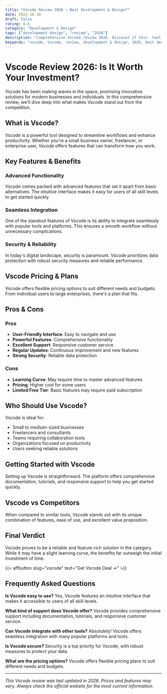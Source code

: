 ```yaml
---
title: "Vscode Review 2026 – Best Development & Design?"
date: 2025-10-30
draft: false
rating: 4.8
category: "Development & Design"
tags: ["development-design", "review", "2026"]
description: "Comprehensive Vscode review 2026. Discover if this  tool is the best choice for your needs."
keywords: "vscode, Vscode, review, development & design, 2026, best development & design"
---
```


# Vscode Review 2026: Is It Worth Your Investment?

Vscode has been making waves in the  space, promising innovative solutions for modern businesses and individuals. In this comprehensive review, we'll dive deep into what makes Vscode stand out from the competition.

## What is Vscode?

Vscode is a powerful  tool designed to streamline workflows and enhance productivity. Whether you're a small business owner, freelancer, or enterprise user, Vscode offers features that can transform how you work.

## Key Features & Benefits

### Advanced Functionality
Vscode comes packed with advanced features that set it apart from basic alternatives. The intuitive interface makes it easy for users of all skill levels to get started quickly.

### Seamless Integration
One of the standout features of Vscode is its ability to integrate seamlessly with popular tools and platforms. This ensures a smooth workflow without unnecessary complications.

### Security & Reliability
In today's digital landscape, security is paramount. Vscode prioritizes data protection with robust security measures and reliable performance.

## Vscode Pricing & Plans

Vscode offers flexible pricing options to suit different needs and budgets. From individual users to large enterprises, there's a plan that fits.

## Pros & Cons

### Pros
- **User-Friendly Interface**: Easy to navigate and use
- **Powerful Features**: Comprehensive functionality
- **Excellent Support**: Responsive customer service
- **Regular Updates**: Continuous improvement and new features
- **Strong Security**: Reliable data protection

### Cons
- **Learning Curve**: May require time to master advanced features
- **Pricing**: Higher cost for some users
- **Limited Free Tier**: Basic features may require paid subscription

## Who Should Use Vscode?

Vscode is ideal for:
- Small to medium-sized businesses
- Freelancers and consultants
- Teams requiring collaboration tools
- Organizations focused on productivity
- Users seeking reliable  solutions

## Getting Started with Vscode

Setting up Vscode is straightforward. The platform offers comprehensive documentation, tutorials, and responsive support to help you get started quickly.

## Vscode vs Competitors

When compared to similar tools, Vscode stands out with its unique combination of features, ease of use, and excellent value proposition.

## Final Verdict

Vscode proves to be a reliable and feature-rich solution in the  category. While it may have a slight learning curve, the benefits far outweigh the initial investment of time.

{{< affbutton slug="vscode" text="Get Vscode Deal →" >}}

## Frequently Asked Questions

**Is Vscode easy to use?**
Yes, Vscode features an intuitive interface that makes it accessible to users of all skill levels.

**What kind of support does Vscode offer?**
Vscode provides comprehensive support including documentation, tutorials, and responsive customer service.

**Can Vscode integrate with other tools?**
Absolutely! Vscode offers seamless integration with many popular platforms and tools.

**Is Vscode secure?**
Security is a top priority for Vscode, with robust measures to protect your data.

**What are the pricing options?**
Vscode offers flexible pricing plans to suit different needs and budgets.

---

*This Vscode review was last updated in 2026. Prices and features may vary. Always check the official website for the most current information.*
